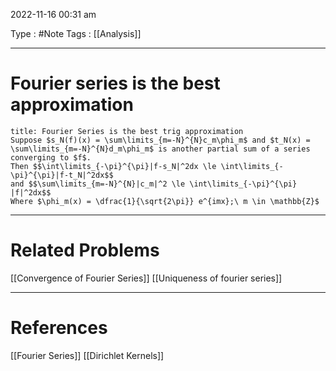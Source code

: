 2022-11-16 00:31 am

Type : #Note
Tags : [[Analysis]]

---
# Fourier series is the best approximation

```ad-note
title: Fourier Series is the best trig approximation
Suppose $s_N(f)(x) = \sum\limits_{m=-N}^{N}c_m\phi_m$ and $t_N(x) = \sum\limits_{m=-N}^{N}d_m\phi_m$ is another partial sum of a series converging to $f$.
Then $$\int\limits_{-\pi}^{\pi}|f-s_N|^2dx \le \int\limits_{-\pi}^{\pi}|f-t_N|^2dx$$
and $$\sum\limits_{m=-N}^{N}|c_m|^2 \le \int\limits_{-\pi}^{\pi} |f|^2dx$$
Where $\phi_m(x) = \dfrac{1}{\sqrt{2\pi}} e^{imx};\ m \in \mathbb{Z}$
```


---
# Related Problems
[[Convergence of Fourier Series]]
[[Uniqueness of fourier series]]

---
# References
[[Fourier Series]]
[[Dirichlet Kernels]]
